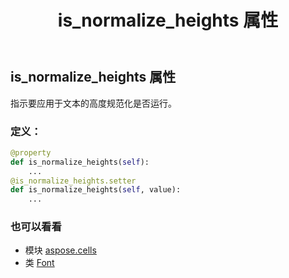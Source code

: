 ﻿---
title: is_normalize_heights 属性
second_title: Aspose.Cells for Python via .NET API 参考文献
description:
type: docs
weight: 110
url: /zh/python-net/aspose.cells/font/is_normalize_heights/
is_root: false
---
## is_normalize_heights 属性

指示要应用于文本的高度规范化是否运行。
### 定义：
```python
@property
def is_normalize_heights(self):
    ...
@is_normalize_heights.setter
def is_normalize_heights(self, value):
    ...
```

### 也可以看看
* 模块 [aspose.cells](../../)
* 类 [Font](/cells/zh/python-net/aspose.cells/font)
